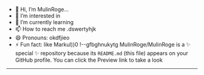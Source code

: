 - 👋 Hi, I’m MulinRoge...
- 👀 I’m interested in 
- 🌱 I’m currently learning
- 📫 How to reach me .dswertyhjk
- 😄 Pronouns: okdfjieo
- ⚡ Fun fact: like Markul))0
!--gfbghnukytg
MulinRoge/MulinRoge is a ✨ special ✨ repository because its `README.md` (this file) appears on your GitHub profile.
You can click the Preview link to take a look 
---
